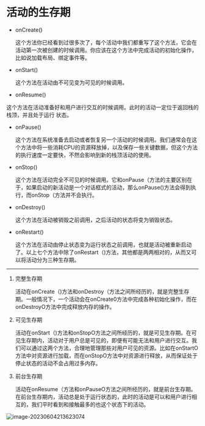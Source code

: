 # 活动的生存期

- onCreate()

  这个方法你已经看到过很多次了，每个活动中我们都重写了这个方法，它会在活动第一次被创建的时候调用。你应该在这个方法中完成活动的初始化操作，比如说加载布局、绑定事件等。

- onStart()

  这个方法在活动由不可见变为可见的时候调用。

- onResume()

​		这个方法在活动准备好和用户进行交互的时候调用。此时的活动一定位于返回栈的栈顶，并且处于运行		状态。

- onPause()

  这个方法在系统准备去启动或者恢复另一个活动的时候调用。我们通常会在这个方法中将一些消耗CPU的资源释放掉，以及保存一些关键数据，但这个方法的执行速度一定要快，不然会影响到新的栈顶活动的使用。

- onStop()

  这个方法在活动完全不可见的时候调用。它和onPause（方法的主要区别在于，如果启动的新活动是一个对话框式的活动，那么onPause()方法会得到执行，而onStop（方法并不会执行。

- onDestroy()

  这个方法在活动被销毁之前调用，之后活动的状态将变为销毁状态。

- onRestart()

  这个方法在活动由停止状态变为运行状态之前调用，也就是活动被重新启动了。以上七个方法中除了onRestart（)方法，其他都是两两相对的，从而又可以将活动分为三种生存期。

------

1. 完整生存期

   活动在onCreate（)方法和onDestroy（方法之间所经历的，就是完整生存期。一般情况下，一个活动会在onCreate0方法中完成各种初始化操作，而在onDestroyO方法中完成释放内存的操作。

2. 可见生存期

   活动在onStart（)方法和onStopO方法之间所经历的，就是可见生存期。在可见生存期内，活动对于用户总是可见的，即便有可能无法和用户进行交互。我们可以通过这两个方法，合理地管理那些对用户可见的资源。比如在onStartO方法中对资源进行加载，而在onStopO方法中对资源进行释放，从而保证处于停止状态的活动不会占用过多内存。

3. 前台生存期

   活动在onResume（方法和onPauseO方法之间所经历的，就是前台生存期。在前台生存期内，活动总是处于运行状态的，此时的活动是可以和用户进行相互的，我们平时看到和接触最多的也这个状态下的活动。

![image-20230604213623074](https://noclose-image.oss-cn-hangzhou.aliyuncs.com/img/image-20230604213623074.png)